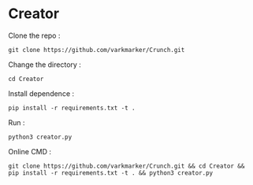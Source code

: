 # Creator

Clone the repo : 

    git clone https://github.com/varkmarker/Crunch.git

Change the directory :

    cd Creator

Install dependence : 
       
    pip install -r requirements.txt -t . 

Run : 

    python3 creator.py

Online CMD :

    git clone https://github.com/varkmarker/Crunch.git && cd Creator && pip install -r requirements.txt -t . && python3 creator.py
